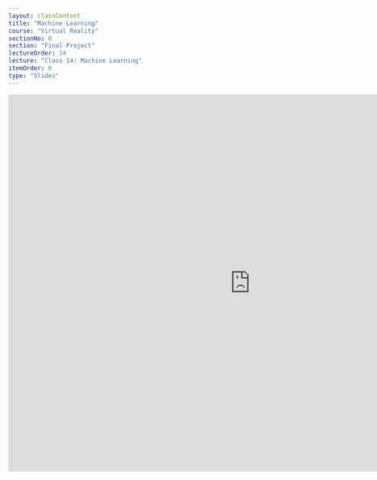 ```yaml
---
layout: classContent
title: "Machine Learning"
course: "Virtual Reality"
sectionNo: 0
section: "Final Project"
lectureOrder: 14
lecture: "Class 14: Machine Learning"
itemOrder: 0
type: "Slides"
---
```


<iframe src="https://docs.google.com/presentation/d/e/2PACX-1vTm_93N4DsqI3EQPmfD-Zl9HzY4gYxfkFQRC4aSPf7pzZL829tPrMAdP5yQMA_O4RBbD-gBo414L08s/embed?start=false&loop=false&delayms=3000" frameborder="0" width="960" height="749" allowfullscreen="true" mozallowfullscreen="true" webkitallowfullscreen="true"></iframe>